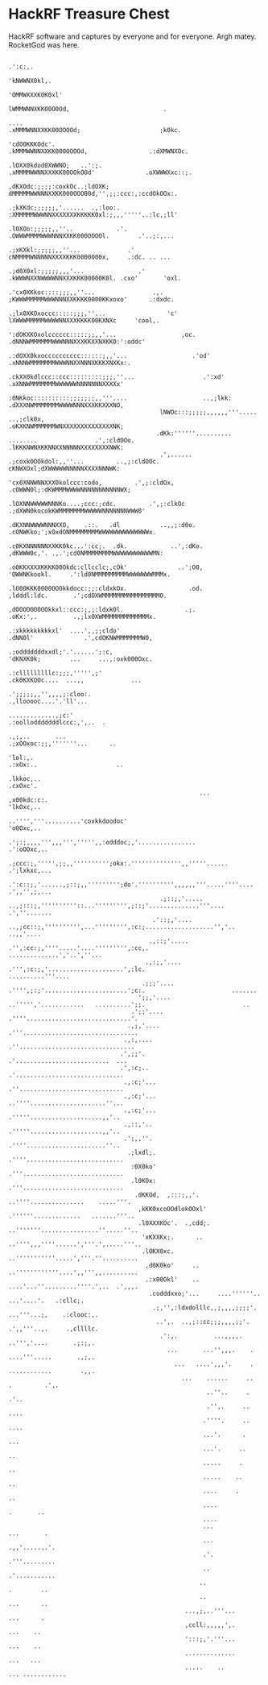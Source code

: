# HackRF Treasure Chest
 HackRF software and captures by everyone and for everyone. Argh matey.
 RocketGod was here.

                                                                                                                                                                                                        
                                                                                                                                                                                                        
                                                                                                                                                                                                        
                                                                                                                                                                                                        
                                                                                                                                                                                                        
                                                                                                                                                        .':c:,.                                         
                                                                                                                                                       'kNWWNX0kl,.                                     
                                                                                                                                                      'OMMWXXXK0K0xl'                                   
                                                                                                                                                      lWMMWNNXKK00O0Od,                          .      
                                                                                       ....                                                          .xMMMWNNXXKK00OOOOd;                      ;k0kc.   
                                                                                   'cdO0KKKOdc'.                                                     .kMMMWWNNXXKK000OOOOd,                 .:dXMWNXOc. 
                                                                                .lOXX0kdod0XWWNO;   ..':;.                                           .xMMMMWWNNXXXKK00OOkOOd'              .oXWWWXxc::;.
                                                                              ,dKXOdc:;;;;:coxkOc..;ldOXK;                                            dMMMMMWWNNNXXKK000OOO00d,'',;;:ccc:,:ccdOkOOx:.   
                                                                           .;kXKdc;;;;;;,'......  .,:loo:.                                            :XMMMMMWWWNNXXXXXXXKKKKK0xl:;,,,'''''..:lc,;ll'   
                                                                         .lOXOo:;;;;;,,''..            .'.                                            .OWWWMMMMWWWNNNXXKK00OOOOOl.        .'..;:,...    
                                                                      .;xKXkl:;;;;;,,''...             .'                                              cNMMMMWNNNNNXXXXKKK0000000x,     .:dc. .. ...    
                                                                   .;d0X0xl:;;;;;,,,'...               .'                                              .kWWWNXXNWWWWNNXXXKKK00000K0l. .cxo'       'oxl. 
                                                               .'cx0XKkoc::::;;;,,''...                .,.                                              ;KWWWMMMMMWWWNNNXXKKKK0000KKxoxo'      .:dxdc.  
                                                           .;lx0XKOxoccc:::::;;;,''...                 'c'                                               lXWWWMMMMMWWWWNNXXXKKKK00KXNXc     'cool,.     
                                                       ':dOKXKOxolcccccc:::::;;,,'...                  ,oc.                                              .dNNNWMMMMMMWWWNNNXXXKKXXNXKKO:':oddc'         
                                                   .:dOXX0kxocccccccccc::::::;,,'...                  .'od'                                               .xNNNWMMMMMMMWWWNNXXNNNXKKKXNXKx:.            
                                                .ckXX0kdlccc::ccc:::::::::;;;,''...                   .':xd'                                               .xXNNWMMMMMMMWWWWWWNNNNNNNXXXXx'             
                                               :0NKkoc::::::::::;;;;;;;,,'''....                     ..,;lkk:                                               .dXXXNWMMMMMMMWWWWNNNXXXKKXXXNO,            
                                              lNWOc:::;;;;;,,,,,,'''.....                            ..,;clk0x,                                              .oKXKNWMMMMMMWNXXXXXXXXXXXXXXNK;           
                                             .dKk:''''''..........            ........                .',:cldOOo.                                             .lKKKNWNXKKNNXXNNNNNXXXXXXXXNWK:          
                                              .',......                  .;coxkOOOkdol:,,''...         ..,;:cldOOc.                                             cKNWXOxl;dXWWWWWNNNNNXXXXNNNWK:         
                                                                      'cx0XNNWNNXXX0kolccc:codo,         .',;:cldOx,                                          .cOWWN0l;:dKWMMMWWWWNNNNNNNNNNNWX;        
                                                                    .lOXNNWWWWWNNNKo....;ccc:;cdc.         .',;:clkOc                                      .;dXWN0kocokKWMMMMMMMWWWWWNNNNNNNWWW0'       
                                                                   .dKXNNWWWWNNNXXO,    .::.   .dl           ..,,;:d0o.                                  .cONWKko;';xOxdONMMMMMMMMWWWWWWWWWWWWWWx.      
                                                                  .c0KXNNNNNNXXKK0kc...':cc;.  .dk.            ..',:dKo.                               ,dKWWW0c,'. .,.';cd0NMMMMMMMMWWWWWWWWWWWMN:      
                                                                  .o0KKXXXXKKKK00Okdc:cllcclc;,cOk'              ..';O0,                              'OWWNKkookl.     .':ld0NMMMMMMMMMWWWWWWWMMMx.     
                                                                  .lO00KKK0000OOOkkdocc:;;:cldxkOx.                 .od.                               ,ldddl:ldc.       .';cdOXWMMMMMMMMMMMMMMMMO.     
                                                                   ,dOOOOOOOOOkkxl::ccc:;,;:ldxkOl.                 .;.                                   .oKx:',.          .,;lx0XWMMMMMMMMMMMMMx.     
                                                                   .:xkkkkkkkkkxl'  ....',,;;cldo'                                                        .dNN0l'              .',cdOKNWMMMMMMMW0,      
                                                                    .;odddddddxxdl;'.'......';:c,                                                        'dKNXK0k;        ...     ...,:oxk000Oxc.       
                                                                      .:clllllllllc:;;;,''''',;'                                                        .ck0KXKOOc....  ...,,             ...           
                                                                        .';;;;;,,'',,,,;:cloo:.                                                         .,llooooc....'.'ll'...                          
                                                                           .............,;c:'                                                      .:oollodddddddlccc:,',..  .                          
                                                                           .,;,..       ...                                                      .;xOOxoc:;;,'''''''...      ..                         
                                                                           'lol:,.                                                             .:xOx:..                      ..                         
                                                                          .lkkoc,..                                                          .cxOxc'.                                                   
                                                         ...             ,x00kdc:c:.                                                       'lkOxc,..                                                    
                                                    ..'''','''..........'coxkkdoodoc'                                                    'oOOxc,..                                                      
                                                  .';:;,,,,''',,,''',''''',,:odddoc;,'................                               .':oOOxc,..                                                        
                                                 .;ccc:;,''''',;;,,'''''''''';okx:.'''''''''''''',,'''''......                     .';lxkxc,...                                                         
                                               .':c::;,'......,;::;,,''''''''';do'.'''''''''',,,,,,'''.....''''....              .',,'',;,...                                                           
                                              .;::;,'.....  ..,;:::;,''''''''''::...''''''''',;::;'..............'''....        .',''.......                                                            
                                            .'::;,'....     ..,;cc::;,'''''''''',...''''''''',:c:;...................'','..   ..,,'....                                                                 
                                           .,::;'.....      .'',:cc:;,''''.....'....''''''''',:cc,.        ..............','..',''...                                                                   
                                          .,:;,'....        .''',:c:;,'.....................',:lc.                ..........'''....                                                                     
                                         .;;;'....          .'''',;:;'.......................';c:.                        .......                                                                       
                                        ';;,'....           ..''''','............   ..........';;.                           ..                                                                         
                                      .';;'....              .''''.............................'.                                                                                                       
                                     .,;,'....               .'''................................                                                                                                       
                                    .,:,....                 .''................................                                                                                                        
                                   .',;;'.                    .'..........................  ...                                                                                                         
                                   .',:c;..                   .'..............................                                                                                                          
                                    .,:c;'...                 .''.............................                                                                                                          
                                    .,:c;'...                 ..''''.....................''...                                                                                                          
                                    .,:c;'...                  .'''''....................,,'..                                                                                                          
                                    .,::,'..                   .'''''....................,,'..                                                                                                          
                                    .';,,''.                   .''''......................''..                                                                                                          
                                     .;lxdl;.                  .''''...........................                                                                                                         
                                      :0X0ko'                  .'''............................                                                                                                         
                                      .l0KOx:                  .'''............................                                                                                                         
                                       .dKKOd,  ,:::;,,'.     ..''''...............    .....'''.                                                                                                        
                                        ,kKK0xcoOOdlokOOxl'   .''''''.............   .......'''..                                                                                                       
                                        .l0XXXKOc'.  .,cdd;. ..'''''''................''.....''..                                                                                                       
                                         'xKXXKx;.      ..   ..'''',,,''''......','''.',.....'''..                                                                                                      
                                         .lOKX0xc.            ..'''''''''''.....','''.''..........                                                                                                      
                                          ,d0K0ko'     ..     ..''''''''''''....',,''',,..........                                                                                                      
                                          .:x00Okl'    ..     ....'...''.........''''.',..  .',,,.                                                                                                      
                                           .codddxxo;'...     ....''''''..     ...'....'.   .:cllc;.                                                                                                    
                                            .;,'',:ldxdolllc,,;,,,,;;;;'.     ...'''...;,    .:clooc:,.                                                                                                 
                                             ..',.  ..,;::cc;;;,,,,;;'.       .',,'''..,.     .,cllllc.                                                                                                 
                                              .':,.          ...,,,,.         ..''','....       .;:;,.                                                                                                  
                                                ...       ...'',,,.    .      ....'''.....       .,;,.                                                                                                  
                                                  ...   ....',,,'.     .      ............        .,,.                                                                                                  
                                                    ...    ......     ..                .         .',.                                                                                                  
                                                           ..''..     .                            .'..                                                                                                 
                                                           .'',.     ..                            ....                                                                                                 
                                                          .''''.     ..                            ....                                                                                                 
                                                          ...'.      .                              ...                                                                                                 
                                                          ...'.     ..                               ..                                                                                                 
                                                          .....     .                                ..                                                                                                 
                                                          .....    ..                                 ..                                                                                                
                                                          ....     .                                  ..                                                                                                
                                                          ....                                .       ..                                                                                                
                                                          ....                                                                                                                                          
                                                          ...                                ...       .                                                                                                
                                                          ...                               .,,'.......'.                                                                                               
                                                          .'.                               .'''.........                                                                                               
                                                          ..                                .'...........                                                                                               
                                                         ..                                  .        ..                                                                                                
                                                         ..                                  ...      ..                                                                                                
                                                     ...,;,..'''...                          ...      .                                                                                                 
                                                     ,ccll:,,,,,',.                           ...    ..                                                                                                 
                                                     ':::;,'.'''...                           ...    ..                                                                                                 
                                                     ..............                           ...   ...                                                                                
                                                     .....    ..                               ... ............

